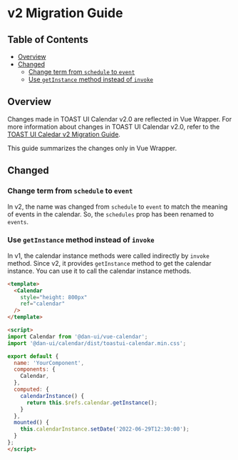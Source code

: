 # v2 Migration Guide

## Table of Contents

- [Overview](#overview)
- [Changed](#changed)
  - [Change term from `schedule` to `event`](#change-term-from-schedule-to-event)
  - [Use `getInstance` method instead of `invoke`](#use-getinstance-method-instead-of-invoke)

## Overview

Changes made in TOAST UI Calendar v2.0 are reflected in Vue Wrapper. For more information about changes in TOAST UI Calendar v2.0, refer to the [TOAST UI Caledar v2 Migration Guide](/docs/en/guide/migration-guide-v2.md).

This guide summarizes the changes only in Vue Wrapper.

## Changed

### Change term from `schedule` to `event`

In v2, the name was changed from `schedule` to `event` to match the meaning of events in the calendar. So, the `schedules` prop has been renamed to `events`.

### Use `getInstance` method instead of `invoke`

In v1, the calendar instance methods were called indirectly by `invoke` method. Since v2, it provides `getInstance` method to get the calendar instance. You can use it to call the calendar instance methods.

```html
<template>
  <Calendar
    style="height: 800px"
    ref="calendar"
  />
</template>

<script>
import Calendar from '@dan-ui/vue-calendar';
import '@dan-ui/calendar/dist/toastui-calendar.min.css';

export default {
  name: 'YourComponent',
  components: {
    Calendar,
  },
  computed: {
    calendarInstance() {
      return this.$refs.calendar.getInstance();
    }
  },
  mounted() {
    this.calendarInstance.setDate('2022-06-29T12:30:00');
  }
};
</script>
```
